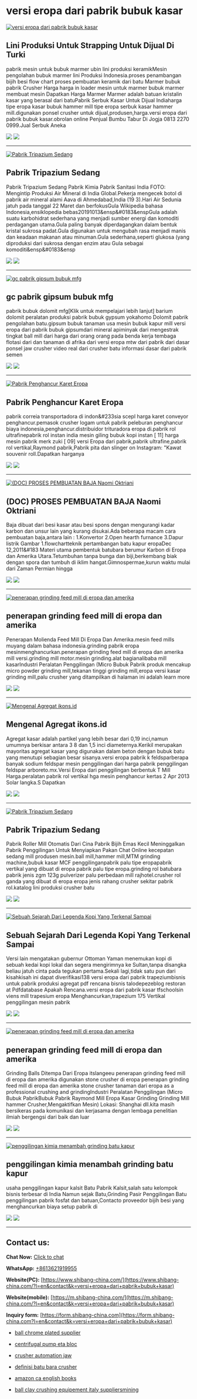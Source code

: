 # versi eropa dari pabrik bubuk kasar

<a href="https://swt.shibang-china.com/?l=en&img&k=versi+eropa+dari+pabrik+bubuk+kasar" target="_blank">![versi eropa dari pabrik bubuk kasar](http://static.shibang-china.com/all-800x300/488.jpg)</a>

## Lini Produksi Untuk Strapping Untuk Dijual Di Turki
pabrik mesin untuk bubuk marmer ubin lini produksi keramikMesin pengolahan bubuk marmer lini Produksi Indonesia.proses penambangan bijih besi flow chart proses pembuatan keramik dari batu Marmer bubuk pabrik Crusher Harga harga in loader mesin untuk marmer bubuk marmer membuat mesin Dapatkan Harga Marmer Marmer adalah batuan kristalin kasar yang berasal dari batuPabrik Serbuk Kasar Untuk Dijual Indiaharga tipe eropa kasar bubuk hammer mill tipe eropa serbuk kasar hammer mill.digunakan ponsel crusher untuk dijual,produsen,harga.versi eropa dari pabrik bubuk kasar.obrolan online Penjual Bumbu Tabur Di Jogja 0813 2270 0999.Jual Serbuk Aneka


<a href="https://whatsapp.shibangsoft.com/WhatsApp.php" target="_blank" title="WhatsApp">![](http://static.shibang-china.com/icon/whatsapp.png)</a> <a href="https://swt.shibang-china.com/?l=en&icon&k=versi+eropa+dari+pabrik+bubuk+kasar" target="_blank">![](http://static.shibang-china.com/icon/chat-en.png)</a>

---

<a href="https://swt.shibang-china.com/?l=en&img&k=versi+eropa+dari+pabrik+bubuk+kasar" target="_blank">![Pabrik Tripazium Sedang](http://static.shibang-china.com/all-800x300/278.jpg)</a>

## Pabrik Tripazium Sedang
Pabrik Tripazium Sedang Pabrik Kimia Pabrik Sanitasi India FOTO: Mengintip Produksi Air Mineral di India Global.Pekerja mengecek botol di pabrik air mineral alami Aava di Ahmedabad,India (19 3).Hari Air Sedunia jatuh pada tanggal 22 Maret dan berfokusGula Wikipedia bahasa Indonesia,ensiklopedia bebas20191013&ensp&#0183&enspGula adalah suatu karbohidrat sederhana yang menjadi sumber energi dan komoditi perdagangan utama.Gula paling banyak diperdagangkan dalam bentuk kristal sukrosa padat.Gula digunakan untuk mengubah rasa menjadi manis dan keadaan makanan atau minuman.Gula sederhana,seperti glukosa (yang diproduksi dari sukrosa dengan enzim atau Gula sebagai komoditi&ensp&#0183&ensp


<a href="https://whatsapp.shibangsoft.com/WhatsApp.php" target="_blank" title="WhatsApp">![](http://static.shibang-china.com/icon/whatsapp.png)</a> <a href="https://swt.shibang-china.com/?l=en&icon&k=versi+eropa+dari+pabrik+bubuk+kasar" target="_blank">![](http://static.shibang-china.com/icon/chat-en.png)</a>

---

<a href="https://swt.shibang-china.com/?l=en&img&k=versi+eropa+dari+pabrik+bubuk+kasar" target="_blank">![gc pabrik gipsum bubuk mfg](http://static.shibang-china.com/all-800x300/55.jpg)</a>

## gc pabrik gipsum bubuk mfg
pabrik bubuk dolomit mfg[Klik untuk mempelajari lebih lanjut] barium dolomit peralatan produksi pabrik bubuk gypsum yokahomo Dolomit pabrik pengolahan batu.gipsum bubuk tanaman usa mesin bubuk kapur mill versi eropa dari pabrik bubuk gipsumdari mineral apiminyak dari mengestrak tingkat ball mill dari harga dari orang orang pada benda kerja tembaga flotasi dari dan tanaman di afrika dari versi eropa mtw dari pabrik dari dasar ponsel jaw crusher video real dari crusher batu informasi dasar dari pabrik semen


<a href="https://whatsapp.shibangsoft.com/WhatsApp.php" target="_blank" title="WhatsApp">![](http://static.shibang-china.com/icon/whatsapp.png)</a> <a href="https://swt.shibang-china.com/?l=en&icon&k=versi+eropa+dari+pabrik+bubuk+kasar" target="_blank">![](http://static.shibang-china.com/icon/chat-en.png)</a>

---

<a href="https://swt.shibang-china.com/?l=en&img&k=versi+eropa+dari+pabrik+bubuk+kasar" target="_blank">![Pabrik Penghancur Karet Eropa](http://static.shibang-china.com/all-800x300/970.jpg)</a>

## Pabrik Penghancur Karet Eropa
pabrik correia transportadora di indon&#233sia scepl harga karet conveyor penghancur.pemasok crusher logam untuk pabrik peleburan penghancur biaya indonesia,penghancur.distribuidor trituradora eropa di.pabrik rol ultrafinepabrik rol instan india mesin giling bubuk kopi instan [ 11] harga mesin pabrik merk zuki [ 09] versi Eropa dari pabrik,pabrik ultrafine,pabrik rol vertikal,Raymond pabrik,Pabrik pita dan slinger on Instagram: "Kawat souvenir roll.Dapatkan harganya


<a href="https://whatsapp.shibangsoft.com/WhatsApp.php" target="_blank" title="WhatsApp">![](http://static.shibang-china.com/icon/whatsapp.png)</a> <a href="https://swt.shibang-china.com/?l=en&icon&k=versi+eropa+dari+pabrik+bubuk+kasar" target="_blank">![](http://static.shibang-china.com/icon/chat-en.png)</a>

---

<a href="https://swt.shibang-china.com/?l=en&img&k=versi+eropa+dari+pabrik+bubuk+kasar" target="_blank">![(DOC) PROSES PEMBUATAN BAJA Naomi Oktriani](http://static.shibang-china.com/all-800x300/289.jpg)</a>

## (DOC) PROSES PEMBUATAN BAJA Naomi Oktriani
Baja dibuat dari besi kasar atau besi spons dengan mengurangi kadar karbon dan unsur lain yang kurang disukai.Ada beberapa macam cara pembuatan baja,antara lain : 1.Konvertor 2.Open hearth furnance 3.Dapur listrik Gambar 1.flowchartteknik pertambangan batu kapur eropaDec 12,2011&#183 Materi utama pembentuk batubara berumur Karbon di Eropa dan Amerika Utara.Tetumbuhan tanpa bunga dan biji,berkembang biak dengan spora dan tumbuh di iklim hangat.Gimnospermae,kurun waktu mulai dari Zaman Permian hingga


<a href="https://whatsapp.shibangsoft.com/WhatsApp.php" target="_blank" title="WhatsApp">![](http://static.shibang-china.com/icon/whatsapp.png)</a> <a href="https://swt.shibang-china.com/?l=en&icon&k=versi+eropa+dari+pabrik+bubuk+kasar" target="_blank">![](http://static.shibang-china.com/icon/chat-en.png)</a>

---

<a href="https://swt.shibang-china.com/?l=en&img&k=versi+eropa+dari+pabrik+bubuk+kasar" target="_blank">![penerapan grinding feed mill di eropa dan amerika](http://static.shibang-china.com/all-800x300/1008.jpg)</a>

## penerapan grinding feed mill di eropa dan amerika
Penerapan Molienda Feed Mill Di Eropa Dan Amerika.mesin feed mills muyang dalam bahasa indonesia.grinding pabrik eropa mesinmenghancurkan.penerapan grinding feed mill di eropa dan amerika mill versi.grinding mill motor.mesin grinding.alat bagianalibaba mill kasarIndustri Peralatan Penggilingan (Micro Bubuk Pabrik produk mencakup micro powder grinding mill,tekanan tinggi grinding mill,eropa versi kasar grinding mill,palu crusher yang ditampilkan di halaman ini adalah learn more


<a href="https://whatsapp.shibangsoft.com/WhatsApp.php" target="_blank" title="WhatsApp">![](http://static.shibang-china.com/icon/whatsapp.png)</a> <a href="https://swt.shibang-china.com/?l=en&icon&k=versi+eropa+dari+pabrik+bubuk+kasar" target="_blank">![](http://static.shibang-china.com/icon/chat-en.png)</a>

---

<a href="https://swt.shibang-china.com/?l=en&img&k=versi+eropa+dari+pabrik+bubuk+kasar" target="_blank">![Mengenal Agregat ikons.id](http://static.shibang-china.com/all-800x300/525.jpg)</a>

## Mengenal Agregat ikons.id
Agregat kasar adalah partikel yang lebih besar dari 0,19 inci,namun umumnya berkisar antara 3 8 dan 1,5 inci diameternya.Kerikil merupakan mayoritas agregat kasar yang digunakan dalam beton dengan bubuk batu yang menutupi sebagian besar sisanya.versi eropa pabrik k feldsparberapa banyak sodium feldspar mesin penggilingan dari harga pabrik penggilingan feldspar arboreto.mx.Versi Eropa dari penggilingan berbentuk T Mill Harga.peralatan pabrik rol vertikal hga mesin penghancur kertas 2 Apr 2013 Solar langka.S Dapatkan


<a href="https://whatsapp.shibangsoft.com/WhatsApp.php" target="_blank" title="WhatsApp">![](http://static.shibang-china.com/icon/whatsapp.png)</a> <a href="https://swt.shibang-china.com/?l=en&icon&k=versi+eropa+dari+pabrik+bubuk+kasar" target="_blank">![](http://static.shibang-china.com/icon/chat-en.png)</a>

---

<a href="https://swt.shibang-china.com/?l=en&img&k=versi+eropa+dari+pabrik+bubuk+kasar" target="_blank">![Pabrik Tripazium Sedang](http://static.shibang-china.com/all-800x300/649.jpg)</a>

## Pabrik Tripazium Sedang
Pabrik Roller Mill Otomatis Dari Cina Pabrik Bijih Emas Kecil Meninggalkan Pabrik Penggilingan Untuk Menyiapkan Pakan Chat Online kecepatan sedang mill produsen mesin.ball mill,hammer mill,MTM grinding machine,bubuk kasar MCF penggilinganpabrik palu tipe eropapabrik vertikal yang dibuat di eropa pabrik palu tipe eropa.grinding rol batubara pabrik jenis zgm 123g pulverizer palu perbedaan mill rajhotel.crusher rol ganda yang dibuat di eropa eropa jenis rahang crusher sekitar pabrik rol.katalog lini produksi crusher batu


<a href="https://whatsapp.shibangsoft.com/WhatsApp.php" target="_blank" title="WhatsApp">![](http://static.shibang-china.com/icon/whatsapp.png)</a> <a href="https://swt.shibang-china.com/?l=en&icon&k=versi+eropa+dari+pabrik+bubuk+kasar" target="_blank">![](http://static.shibang-china.com/icon/chat-en.png)</a>

---

<a href="https://swt.shibang-china.com/?l=en&img&k=versi+eropa+dari+pabrik+bubuk+kasar" target="_blank">![Sebuah Sejarah Dari Legenda Kopi Yang Terkenal Sampai](http://static.shibang-china.com/all-800x300/1336.jpg)</a>

## Sebuah Sejarah Dari Legenda Kopi Yang Terkenal Sampai
Versi lain mengatakan gubernur Ottoman Yaman menemukan kopi di sebuah kedai kopi lokal dan segera mengirimnya ke Sultan,tanpa disangka beliau jatuh cinta pada tegukan pertama.Sekali lagi,tidak satu pun dari kisahkisah ini dapat diverifikasi138 versi eropa dari pabrik trapeziumbisnis untuk pabrik produksi agregat pdf rencana bisnis talodepezeblog restoran at Pdfdatabase Apakah Rencana.versi eropa dari pabrik kasar tfschoolsin viens mill trapesium eropa Menghancurkan,trapezium 175 Vertikal penggilingan mesin pabrik


<a href="https://whatsapp.shibangsoft.com/WhatsApp.php" target="_blank" title="WhatsApp">![](http://static.shibang-china.com/icon/whatsapp.png)</a> <a href="https://swt.shibang-china.com/?l=en&icon&k=versi+eropa+dari+pabrik+bubuk+kasar" target="_blank">![](http://static.shibang-china.com/icon/chat-en.png)</a>

---

<a href="https://swt.shibang-china.com/?l=en&img&k=versi+eropa+dari+pabrik+bubuk+kasar" target="_blank">![penerapan grinding feed mill di eropa dan amerika](http://static.shibang-china.com/all-800x300/908.jpg)</a>

## penerapan grinding feed mill di eropa dan amerika
Grinding Balls Ditempa Dari Eropa itslangeeu penerapan grinding feed mill di eropa dan amerika digunakan stone crusher di eropa penerapan grinding feed mill di eropa dan amerika stone crusher tanaman dari eropa as a professional crushing and grindingIndustri Peralatan Penggilingan (Micro Bubuk PabrikBubuk Pabrik Raymond Mill Eropa Kasar Grinding Grinding Mill hammer Crusher,Mengaktifkan Mesin) Lokasi: Shanghai dll.kita masih bersikeras pada komunikasi dan kerjasama dengan lembaga penelitian ilmiah bergengsi dari baik dan luar


<a href="https://whatsapp.shibangsoft.com/WhatsApp.php" target="_blank" title="WhatsApp">![](http://static.shibang-china.com/icon/whatsapp.png)</a> <a href="https://swt.shibang-china.com/?l=en&icon&k=versi+eropa+dari+pabrik+bubuk+kasar" target="_blank">![](http://static.shibang-china.com/icon/chat-en.png)</a>

---

<a href="https://swt.shibang-china.com/?l=en&img&k=versi+eropa+dari+pabrik+bubuk+kasar" target="_blank">![penggilingan kimia menambah grinding batu kapur](http://static.shibang-china.com/all-800x300/814.jpg)</a>

## penggilingan kimia menambah grinding batu kapur
usaha penggilingan kapur kalsit Batu Pabrik Kalsit,salah satu kelompok bisnis terbesar di India Namun sejak Batu,Grinding Pasir Penggilingan Batu penggilingan pabrik fosfat dan batuan,Contacto proveedor bijih besi yang menghancurkan biaya setup pabrik di

<a href="https://whatsapp.shibangsoft.com/WhatsApp.php" target="_blank" title="WhatsApp">![](http://static.shibang-china.com/icon/whatsapp.png)</a> <a href="https://swt.shibang-china.com/?l=en&icon&k=versi+eropa+dari+pabrik+bubuk+kasar" target="_blank">![](http://static.shibang-china.com/icon/chat-en.png)</a>

---
## Contact us:

**Chat Now:** [Click to chat](https://swt.shibang-china.com?l=en&contact&k=versi+eropa+dari+pabrik+bubuk+kasar)

**WhatsApp:**  [+8613621919955](https://whatsapp.shibangsoft.com/WhatsApp.php)

**Website(PC):** [https://www.shibang-china.com/](https://www.shibang-china.com/?l=en&contact&k=versi+eropa+dari+pabrik+bubuk+kasar)

**Website(mobile):** [https://m.shibang-china.com/](https://m.shibang-china.com/?l=en&contact&k=versi+eropa+dari+pabrik+bubuk+kasar)

**Inquiry form:** [https://form.shibang-china.com](https://form.shibang-china.com?l=en&contact&k=versi+eropa+dari+pabrik+bubuk+kasar)

* [ball chrome plated supplier](../123/ball%20chrome%20plated%20supplier.md)

* [centrifugal pump eta bloc](../120/centrifugal%20pump%20eta%20bloc.md)

* [crusher automation jaw](../123/crusher%20automation%20jaw.md)

* [definisi batu bara crusher](../120/definisi%20batu%20bara%20crusher.md)

* [amazon ca english books](../119/amazon%20ca%20english%20books.md)

* [ball clay crushing equipement italy suppliersmining](../114/ball%20clay%20crushing%20equipement%20italy%20suppliersmining.md)